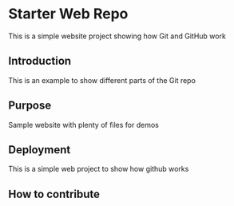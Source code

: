 # Starter Web Repo

This is a simple website project showing how Git and GitHub work

## Introduction
This is an example to show different parts of the Git repo

## Purpose

Sample website with plenty of files for demos

## Deployment
This is a simple web project to show how github works

## How to contribute